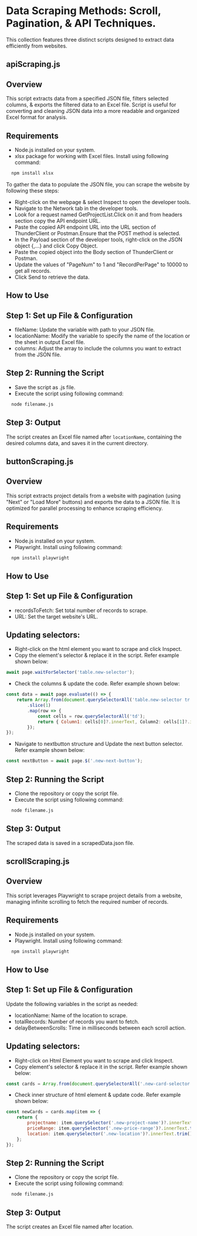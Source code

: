 # Data Scraping Methods: Scroll, Pagination, & API Techniques.

This collection features three distinct scripts designed to extract data efficiently from websites.
## apiScraping.js
## Overview
This script extracts data from a specified JSON file, filters selected columns, & exports the filtered data to an Excel file. Script is useful for converting and cleaning JSON data into a more readable and organized Excel format for analysis.

## Requirements
- Node.js installed on your system.
- xlsx package for working with Excel files.
Install using following command:

```bash
  npm install xlsx
```
To gather the data to populate the JSON file, you can scrape the website by following these steps:
- Right-click on the webpage & select Inspect to open the developer tools.
- Navigate to the Network tab in the developer tools.
- Look for a request named GetProjectList.Click on it and from headers section copy the API endpoint URL.
- Paste the copied API endpoint URL into the URL section of ThunderClient or Postman.Ensure that the POST method is selected.
- In the Payload section of the developer tools, right-click on the JSON object {,...} and click Copy Object.
- Paste the copied object into the Body section of ThunderClient or Postman.
- Update the values of "PageNum" to 1 and "RecordPerPage" to 10000 to get all records.
- Click Send to retrieve the data.

## How to Use
## Step 1: Set up File & Configuration
- fileName: Update the variable with path to your JSON file.
- locationName: Modify the variable to specify the name of the location or the sheet in output Excel file.
- columns: Adjust the array to include the columns you want to extract from the JSON file.
## Step 2: Running the Script
- Save the script as .js file.
- Execute the script using following command:

```bash
  node filename.js
```

## Step 3: Output
The script creates an Excel file named after `locationName`, containing the desired columns data, and saves it in the current directory.

## buttonScraping.js
## Overview
This script extracts project details from a website with pagination (using "Next" or "Load More" buttons) and exports the data to a JSON file. It is optimized for parallel processing to enhance scraping efficiency.

## Requirements
- Node.js installed on your system.
- Playwright.
Install using following command:

```bash
  npm install playwright
```
## How to Use
## Step 1: Set up File & Configuration
- recordsToFetch: Set total number of records to scrape.
- URL: Set the target website's URL.
## Updating selectors:
- Right-click on the html element you want to scrape and click Inspect.
- Copy the element's selector & replace it in the script.
Refer example shown below:
```javascript
await page.waitForSelector('table.new-selector');

```
- Check the columns & update the code.
Refer example shown below:
```javascript
const data = await page.evaluate(() => {
    return Array.from(document.querySelectorAll('table.new-selector tr'))
        .slice(1)
        .map(row => {
            const cells = row.querySelectorAll('td');
            return { Column1: cells[0]?.innerText, Column2: cells[1]?.innerText };
        });
});
```
- Navigate to nextbutton structure and Update the next button selector.
Refer example shown below:
```javascript
const nextButton = await page.$('.new-next-button');
```
## Step 2: Running the Script
- Clone the repository or copy the script file.
- Execute the script using following command:

```bash
  node filename.js
```

## Step 3: Output
The scraped data is saved in a scrapedData.json file.

## scrollScraping.js
## Overview
This script leverages Playwright to scrape project details from a website, managing infinite scrolling to fetch the required number of records.

## Requirements
- Node.js installed on your system.
- Playwright.
Install using following command:

```bash
  npm install playwright
```
## How to Use
## Step 1: Set up File & Configuration
Update the following variables in the script as needed:
- locationName: Name of the location to scrape.
- totalRecords: Number of records you want to fetch.
- delayBetweenScrolls: Time in milliseconds between each scroll action.
## Updating selectors:
- Right-click on Html Element you want to scrape and click Inspect.
- Copy element's selector & replace it in the script.
Refer example shown below:
```javascript
const cards = Array.from(document.querySelectorAll('.new-card-selector'));

```
- Check inner structure of html element & update code.
Refer example shown below:
```javascript
const newCards = cards.map(item => {
    return {
        projectname: item.querySelector('.new-project-name')?.innerText.trim() || 'N/A',
        priceRange: item.querySelector('.new-price-range')?.innerText.trim() || 'N/A',
        location: item.querySelector('.new-location')?.innerText.trim() || 'N/A',
    };
});
```

## Step 2: Running the Script
-  Clone the repository or copy the script file.
-  Execute the script using following command:

```bash
  node filename.js
```

## Step 3: Output
The script creates an Excel file named after location.


